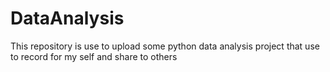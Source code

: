# DataAnalysis
This repository is use to upload some python data analysis project that use to record for my self and share to others
